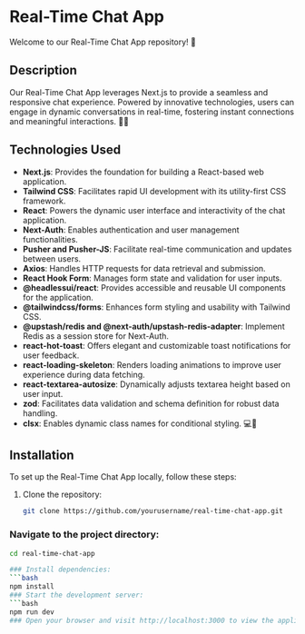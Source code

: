 # Real-Time Chat App

Welcome to our Real-Time Chat App repository! 🚀

## Description
Our Real-Time Chat App leverages Next.js to provide a seamless and responsive chat experience. Powered by innovative technologies, users can engage in dynamic conversations in real-time, fostering instant connections and meaningful interactions. 💬✨

## Technologies Used
- **Next.js**: Provides the foundation for building a React-based web application.
- **Tailwind CSS**: Facilitates rapid UI development with its utility-first CSS framework.
- **React**: Powers the dynamic user interface and interactivity of the chat application.
- **Next-Auth**: Enables authentication and user management functionalities.
- **Pusher and Pusher-JS**: Facilitate real-time communication and updates between users.
- **Axios**: Handles HTTP requests for data retrieval and submission.
- **React Hook Form**: Manages form state and validation for user inputs.
- **@headlessui/react**: Provides accessible and reusable UI components for the application.
- **@tailwindcss/forms**: Enhances form styling and usability with Tailwind CSS.
- **@upstash/redis and @next-auth/upstash-redis-adapter**: Implement Redis as a session store for Next-Auth.
- **react-hot-toast**: Offers elegant and customizable toast notifications for user feedback.
- **react-loading-skeleton**: Renders loading animations to improve user experience during data fetching.
- **react-textarea-autosize**: Dynamically adjusts textarea height based on user input.
- **zod**: Facilitates data validation and schema definition for robust data handling.
- **clsx**: Enables dynamic class names for conditional styling. 💻🎨

## Installation
To set up the Real-Time Chat App locally, follow these steps:
1. Clone the repository:
   ```bash
   git clone https://github.com/yourusername/real-time-chat-app.git


### Navigate to the project directory:
 ```bash
cd real-time-chat-app

### Install dependencies:
 ```bash
npm install
### Start the development server:
 ```bash
npm run dev
### Open your browser and visit http://localhost:3000 to view the application. 🌐🔍
